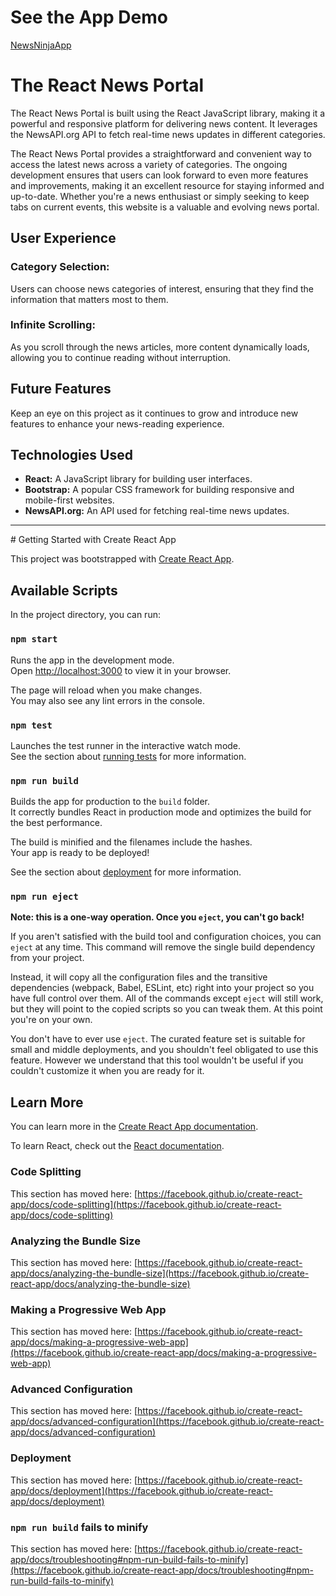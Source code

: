 <h1>See the App Demo</h1>
<a href="https://drive.google.com/file/d/1jIeov45F57Wjs3Mm6PZyh2Z-ZsV0bTsp/view?usp=sharing" target="_blank" rel="noopener">NewsNinjaApp</a>
<h1>The React News Portal</h1>
    <p>The React News Portal is built using the React JavaScript library, making it a powerful and responsive platform for delivering news content. It leverages the NewsAPI.org API to fetch real-time news updates in different categories.</p>

  <p>The React News Portal provides a straightforward and convenient way to access the latest news across a variety of categories. The ongoing development ensures that users can look forward to even more features and improvements, making it an excellent resource for staying informed and up-to-date. Whether you're a news enthusiast or simply seeking to keep tabs on current events, this website is a valuable and evolving news portal.</p>

   <h2>User Experience</h2>

   <p><h3>Category Selection:</h3> Users can choose news categories of interest, ensuring that they find the information that matters most to them.</p>

   <p><h3>Infinite Scrolling:</h3> As you scroll through the news articles, more content dynamically loads, allowing you to continue reading without interruption.</p>

   <h2>Future Features</h2>

   <p>Keep an eye on this project as it continues to grow and introduce new features to enhance your news-reading experience.</p>
 <h2>Technologies Used</h2>
<ul>
        <li>
            <strong>React:</strong> A JavaScript library for building user interfaces.
        </li>
        <li>
            <strong>Bootstrap:</strong> A popular CSS framework for building responsive and mobile-first websites.
        </li>
        <li>
            <strong>NewsAPI.org:</strong> An API used for fetching real-time news updates.
        </li>
    </ul>


<hr>
# Getting Started with Create React App

This project was bootstrapped with [Create React App](https://github.com/facebook/create-react-app).

## Available Scripts

In the project directory, you can run:

### `npm start`

Runs the app in the development mode.\
Open [http://localhost:3000](http://localhost:3000) to view it in your browser.

The page will reload when you make changes.\
You may also see any lint errors in the console.

### `npm test`

Launches the test runner in the interactive watch mode.\
See the section about [running tests](https://facebook.github.io/create-react-app/docs/running-tests) for more information.

### `npm run build`

Builds the app for production to the `build` folder.\
It correctly bundles React in production mode and optimizes the build for the best performance.

The build is minified and the filenames include the hashes.\
Your app is ready to be deployed!

See the section about [deployment](https://facebook.github.io/create-react-app/docs/deployment) for more information.

### `npm run eject`

**Note: this is a one-way operation. Once you `eject`, you can't go back!**

If you aren't satisfied with the build tool and configuration choices, you can `eject` at any time. This command will remove the single build dependency from your project.

Instead, it will copy all the configuration files and the transitive dependencies (webpack, Babel, ESLint, etc) right into your project so you have full control over them. All of the commands except `eject` will still work, but they will point to the copied scripts so you can tweak them. At this point you're on your own.

You don't have to ever use `eject`. The curated feature set is suitable for small and middle deployments, and you shouldn't feel obligated to use this feature. However we understand that this tool wouldn't be useful if you couldn't customize it when you are ready for it.

## Learn More

You can learn more in the [Create React App documentation](https://facebook.github.io/create-react-app/docs/getting-started).

To learn React, check out the [React documentation](https://reactjs.org/).

### Code Splitting

This section has moved here: [https://facebook.github.io/create-react-app/docs/code-splitting](https://facebook.github.io/create-react-app/docs/code-splitting)

### Analyzing the Bundle Size

This section has moved here: [https://facebook.github.io/create-react-app/docs/analyzing-the-bundle-size](https://facebook.github.io/create-react-app/docs/analyzing-the-bundle-size)

### Making a Progressive Web App

This section has moved here: [https://facebook.github.io/create-react-app/docs/making-a-progressive-web-app](https://facebook.github.io/create-react-app/docs/making-a-progressive-web-app)

### Advanced Configuration

This section has moved here: [https://facebook.github.io/create-react-app/docs/advanced-configuration](https://facebook.github.io/create-react-app/docs/advanced-configuration)

### Deployment

This section has moved here: [https://facebook.github.io/create-react-app/docs/deployment](https://facebook.github.io/create-react-app/docs/deployment)

### `npm run build` fails to minify

This section has moved here: [https://facebook.github.io/create-react-app/docs/troubleshooting#npm-run-build-fails-to-minify](https://facebook.github.io/create-react-app/docs/troubleshooting#npm-run-build-fails-to-minify)
